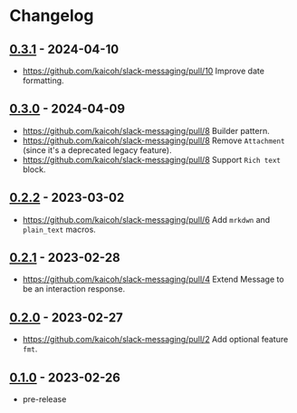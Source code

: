 # Changelog

## [0.3.1][] - 2024-04-10

- https://github.com/kaicoh/slack-messaging/pull/10 Improve date formatting.

## [0.3.0][] - 2024-04-09

- https://github.com/kaicoh/slack-messaging/pull/8 Builder pattern.
- https://github.com/kaicoh/slack-messaging/pull/8 Remove `Attachment` (since it's a deprecated legacy feature).
- https://github.com/kaicoh/slack-messaging/pull/8 Support `Rich text` block.

## [0.2.2][] - 2023-03-02

- https://github.com/kaicoh/slack-messaging/pull/6 Add `mrkdwn` and `plain_text` macros.

## [0.2.1][] - 2023-02-28

- https://github.com/kaicoh/slack-messaging/pull/4 Extend Message to be an interaction response.

## [0.2.0][] - 2023-02-27

- https://github.com/kaicoh/slack-messaging/pull/2 Add optional feature `fmt`.

## [0.1.0][] - 2023-02-26

- pre-release

[0.3.1]: https://github.com/kaicoh/slack-messaging/releases/v0.3.1
[0.3.0]: https://github.com/kaicoh/slack-messaging/releases/v0.3.0
[0.2.2]: https://github.com/kaicoh/slack-messaging/releases/v0.2.2
[0.2.1]: https://github.com/kaicoh/slack-messaging/releases/v0.2.1
[0.2.0]: https://github.com/kaicoh/slack-messaging/releases/v0.2.0
[0.1.0]: https://github.com/kaicoh/slack-messaging/releases/v0.1.0
